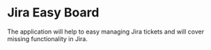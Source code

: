 # Jira Easy Board

The application will help to easy managing Jira tickets and will cover missing functionality in Jira.

